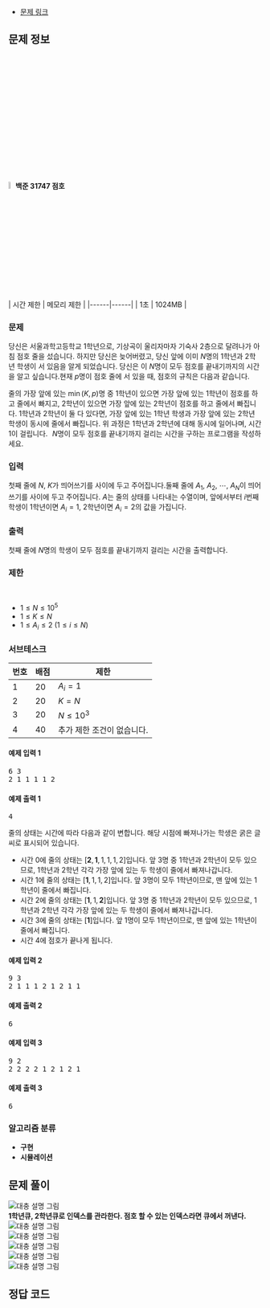 * [문제 링크](https://www.acmicpc.net/problem/31747)

## 문제 정보
<img src="/백준/image/8.svg" width="2%" height="6%" alt="실버3" style="margin-top: 50%;"></img> **백준 31747 점호** <br>
| 시간 제한 | 메모리 제한 |
|------|------|
| 1초 | 1024MB |

### 문제
당신은 서울과학고등학교 1학년으로, 기상곡이 울리자마자 기숙사 2층으로 달려나가 아침 점호 줄을 섰습니다. 하지만 당신은 늦어버렸고, 당신 앞에 이미 
$N$명의 1학년과 2학년 학생이 서 있음을 알게 되었습니다. 당신은 이 
$N$명이 모두 점호를 끝내기까지의 시간을 알고 싶습니다.현재 
$p$명이 점호 줄에 서 있을 때, 점호의 규칙은 다음과 같습니다.

줄의 가장 앞에 있는 
$\min(K,p)$명 중 1학년이 있으면 가장 앞에 있는 1학년이 점호를 하고 줄에서 빠지고, 2학년이 있으면 가장 앞에 있는 2학년이 점호를 하고 줄에서 빠집니다. 1학년과 2학년이 둘 다 있다면, 가장 앞에 있는 1학년 학생과 가장 앞에 있는 2학년 학생이 동시에 줄에서 빠집니다.
위 과정은 1학년과 2학년에 대해 동시에 일어나며, 시간 
$1$이 걸립니다.
 
$N$명이 모두 점호를 끝내기까지 걸리는 시간을 구하는 프로그램을 작성하세요.

### 입력
첫째 줄에 
$N$, 
$K$가 띄어쓰기를 사이에 두고 주어집니다.둘째 줄에 
$A_1$, 
$A_2$, 
$\cdots$, 
$A_N$이 띄어쓰기를 사이에 두고 주어집니다. 
$A$는 줄의 상태를 나타내는 수열이며, 앞에서부터 
$i$번째 학생이 1학년이면 
$A_i=1$, 2학년이면 
$A_i=2$의 값을 가집니다.

### 출력
첫째 줄에 
$N$명의 학생이 모두 점호를 끝내기까지 걸리는 시간을 출력합니다.

### 제한
 
* $1\le N\le 10^5$ 
 
* $1\le K\le N$ 
 
* $1\le A_i\le 2$ 
$(1\le i\le N)$ 

### 서브테스크
| 번호 | 배점 | 제한 |
|------|------|------|
| 1 | 20 | $A_i = 1$ |
| 2 | 20 | $K = N$ |
| 3 | 20 |  $N \le 10^3$ | 
| 4 | 40 |  추가 제한 조건이 없습니다.|

#### 예제 입력 1
<pre>
6 3
2 1 1 1 1 2
</pre>

#### 예제 출력 1
<pre>
4
</pre>
줄의 상태는 시간에 따라 다음과 같이 변합니다. 해당 시점에 빠져나가는 학생은 굵은 글씨로 표시되어 있습니다.

* 시간 
$0$에 줄의 상태는 
$[\textbf{2} ,\textbf{1} ,1,1,1,2]$입니다. 앞 
$3$명 중 1학년과 2학년이 모두 있으므로, 1학년과 2학년 각각 가장 앞에 있는 두 학생이 줄에서 빠져나갑니다.
* 시간 
$1$에 줄의 상태는 
$[\textbf{1} ,1,1,2]$입니다. 앞 
$3$명이 모두 1학년이므로, 맨 앞에 있는 1학년이 줄에서 빠집니다.
* 시간 
$2$에 줄의 상태는 
$[\textbf{1} ,1,\textbf{2}]$입니다. 앞 
$3$명 중 1학년과 2학년이 모두 있으므로, 1학년과 2학년 각각 가장 앞에 있는 두 학생이 줄에서 빠져나갑니다.
* 시간 
$3$에 줄의 상태는 
$[\textbf{1}]$입니다. 앞 
$1$명이 모두 1학년이므로, 맨 앞에 있는 1학년이 줄에서 빠집니다.
* 시간 
$4$에 점호가 끝나게 됩니다.

#### 예제 입력 2
<pre>
9 3
2 1 1 1 2 1 2 1 1
</pre>

#### 예제 출력 2
<pre>
6
</pre>

#### 예제 입력 3
<pre>
9 2
2 2 2 2 1 2 1 2 1
</pre>

#### 예제 출력 3
<pre>
6
</pre>

### 알고리즘 분류
- **구현** 
- **시뮬레이션** 


## 문제 풀이

<img src="/백준/30001~40000/31747 점호/무제9_20240610081212.jpg" alt="대충 설명 그림"></img><br>
**1학년큐, 2학년큐로 인덱스를 관라한다. 점호 할 수 있는 인덱스라면 큐에서 꺼낸다.**
<img src="/백준/30001~40000/31747 점호/20240610081456.png"  alt="대충 설명 그림"></img><br>
<img src="/백준/30001~40000/31747 점호/20240610081536.png"  alt="대충 설명 그림"></img><br>
<img src="/백준/30001~40000/31747 점호/20240610081603.png"  alt="대충 설명 그림"></img><br>
<img src="/백준/30001~40000/31747 점호/20240610081816.png"  alt="대충 설명 그림"></img><br>
<img src="/백준/30001~40000/31747 점호/20240610081950.png"  alt="대충 설명 그림"></img><br>

## 정답 코드
```python

```
